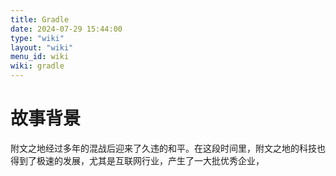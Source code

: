 ```yaml
---
title: Gradle
date: 2024-07-29 15:44:00
type: "wiki"
layout: "wiki"
menu_id: wiki
wiki: gradle
---
```


# 故事背景
附文之地经过多年的混战后迎来了久违的和平。在这段时间里，附文之地的科技也得到了极速的发展，尤其是互联网行业，产生了一大批优秀企业，
